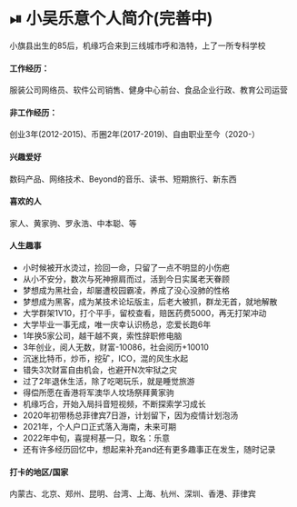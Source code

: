 # ⏯ 小吴乐意个人简介(完善中)

小旗县出生的85后，机缘巧合来到三线城市呼和浩特，上了一所专科学校

#### 工作经历：

服装公司网络员、软件公司销售、健身中心前台、食品企业行政、教育公司运营

#### 非工作经历：

创业3年(2012-2015)、币圈2年(2017-2019)、自由职业至今（2020-）

#### 兴趣爱好

数码产品、网络技术、Beyond的音乐、读书、短期旅行、新东西

#### 喜欢的人

家人、黄家驹、罗永浩、中本聪、等

#### 人生趣事

* 小时候被开水烫过，捡回一命，只留了一点不明显的小伤疤
* 从小不安分，数次与死神擦肩而过，活到今日实属老天眷顾
* 梦想成为黑社会，却屡遭校园霸凌，养成了没心没肺的性格
* 梦想成为黑客，成为某技术论坛版主，后老大被抓，群龙无首，就地解散
* 大学群架1V10，打个平手，留校查看，赔医药费5000，再无打架冲动
* 大学毕业一事无成，唯一庆幸认识杨总，恋爱长跑6年
* 1年换5家公司，越干越不爽，索性辞职修电脑
* 3年创业，阅人无数，财富-10086，社会阅历+10010
* 沉迷比特币，炒币，挖矿，ICO，混的风生水起
* 错失3次财富自由机会，也避开N次牢狱之灾
* 过了2年退休生活，除了吃喝玩乐，就是睡觉旅游
* 得偿所愿在香港将军澳华人坟场祭拜黄家驹
* 机缘巧合，开始入局抖音短视频，不断探索学习成长
* 2020年初带杨总菲律宾7日游，计划留下，因为疫情计划泡汤
* 2021年，个人户口正式落入海南，未来可期
* 2022年中旬，喜提柯基一只，取名：乐意
* 还有许多经历回忆中，想起来补充and还有更多趣事正在发生，随时记录

#### 打卡的地区/国家

内蒙古、北京、郑州、昆明、台湾、上海、杭州、深圳、香港、菲律宾

